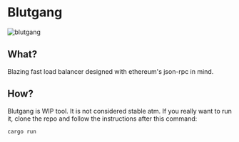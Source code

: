# Blutgang
![blutgang](https://github.com/rainshowerLabs/blutgang/assets/55022497/06fe1dd3-0bc4-4b5d-bfc8-5573d6f78db3)

## What?
Blazing fast load balancer designed with ethereum's json-rpc in mind.

## How?
Blutgang is WIP tool. It is not considered stable atm. If you really want to run it, clone the repo and follow the instructions after this command:
```
cargo run
```
